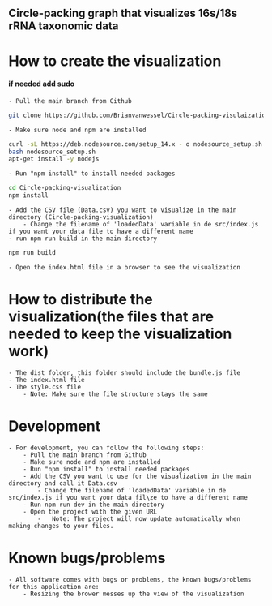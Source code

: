 ## Circle-packing graph that visualizes 16s/18s rRNA taxonomic data

# How to create the visualization
#### if needed add sudo
    - Pull the main branch from Github
    
   ```bash
   git clone https://github.com/Brianvanwessel/Circle-packing-visulaization.git
   ```
    
    - Make sure node and npm are installed
    
   ```bash
   curl -sL https://deb.nodesource.com/setup_14.x - o nodesource_setup.sh
   bash nodesource_setup.sh
   apt-get install -y nodejs
   ```
    
    - Run "npm install" to install needed packages
   ```bash
   cd Circle-packing-visualization
   npm install
   ```
    
    - Add the CSV file (Data.csv) you want to visualize in the main directory (Circle-packing-visualization)
        - Change the filename of 'loadedData' variable in de src/index.js if you want your data file to have a different name
    - run npm run build in the main directory
   ```bash
   npm run build
   ```
    
    - Open the index.html file in a browser to see the visualization

# How to distribute the visualization(the files that are needed to keep the visualization work)
    - The dist folder, this folder should include the bundle.js file
    - The index.html file
    - The style.css file
        - Note: Make sure the file structure stays the same

# Development
    - For development, you can follow the following steps:
        - Pull the main branch from Github
        - Make sure node and npm are installed
        - Run "npm install" to install needed packages
        - Add the CSV you want to use for the visualization in the main directory and call it Data.csv
            - Change the filename of 'loadedData' variable in de src/index.js if you want your data fil\ze to have a different name
        - Run npm run dev in the main directory
        - Open the project with the given URL
            -   Note: The project will now update automatically when making changes to your files.

# Known bugs/problems
    - All software comes with bugs or problems, the known bugs/problems for this application are:
        - Resizing the brower messes up the view of the visualization
